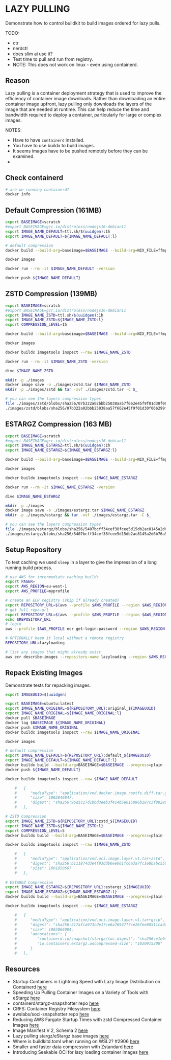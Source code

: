 # LAZY PULLING

Demonstrate how to control buildkit to build images ordered for lazy pulls.  

TODO:

* ctr
* nerdctl
* does slim ai use it?
* Test time to pull and run from registry.
* NOTE: This does not work on linux - even using containerd.

## Reason

Lazy pulling is a container deployment strategy that is used to improve the efficiency of container image downloads. Rather than downloading an entire container image upfront, lazy pulling only downloads the layers of the image that are needed at runtime. This can help reduce the time and bandwidth required to deploy a container, particularly for large or complex images.  

NOTES:

* Have to have `containerd` installed.  
* You have to use buildx to build images.
* It seems images have to be pushed remotely before they can be examined.  
* 

## Check containerd

```sh
# are we running containerd?
docker info
```

## Default Compression (161MB)

```bash
export BASEIMAGE=scratch
#export BASEIMAGE=gcr.io/distroless/nodejs16-debian11
export IMAGE_NAME_DEFAULT=ttl.sh/$(uuidgen):1h
export IMAGE_NAME_DEFAULT=${IMAGE_NAME_DEFAULT:l}

# default compression
docker build --build-arg=baseimage=$BASEIMAGE --build-arg=NIX_FILE=ffmpeg-full.nix --build-arg=PROGRAM_FILE=ffmpeg --progress=plain -f Dockerfile.ffmpeg --target PRODUCTION -t ${IMAGE_NAME_DEFAULT} .

docker images

docker run --rm -it $IMAGE_NAME_DEFAULT -version       

docker push ${IMAGE_NAME_DEFAULT}
```

## ZSTD Compression (139MB)

```bash
export BASEIMAGE=scratch
#export BASEIMAGE=gcr.io/distroless/nodejs16-debian11
export IMAGE_NAME_ZSTD=ttl.sh/$(uuidgen):1h
export IMAGE_NAME_ZSTD=${IMAGE_NAME_ZSTD:l}
export COMPRESSION_LEVEL=15

docker build --build-arg=baseimage=$BASEIMAGE --build-arg=NIX_FILE=ffmpeg-full.nix --build-arg=PROGRAM_FILE=ffmpeg --progress=plain -f Dockerfile.ffmpeg --target PRODUCTION --output type=image,name=$IMAGE_NAME_ZSTD,oci-mediatypes=true,compression=zstd,compression-level=$COMPRESSION_LEVEL,force-compression=true,push=true .

docker images

docker buildx imagetools inspect --raw $IMAGE_NAME_ZSTD

docker run --rm -it $IMAGE_NAME_ZSTD -version       

dive $IMAGE_NAME_ZSTD

mkdir -p ./images
docker image save -o ./images/zstd.tar $IMAGE_NAME_ZSTD
mkdir -p ./images/zstd && tar -xvf ./images/zstd.tar -C $_

# you can see the layers compression types
file ./images/zstd/blobs/sha256/07b322a02bbb25038aa57f662e45f9f01d30f06b299f156749ca3a1f515f60af 
./images/zstd/blobs/sha256/07b322a02bbb25038aa57f662e45f9f01d30f06b299f156749ca3a1f515f60af: Zstandard compressed data (v0.8+), Dictionary ID: None
```

## ESTARGZ Compression (163 MB)

```bash
export BASEIMAGE=scratch
#export BASEIMAGE=gcr.io/distroless/nodejs16-debian11
export IMAGE_NAME_ESTARGZ=ttl.sh/$(uuidgen):1h
export IMAGE_NAME_ESTARGZ=${IMAGE_NAME_ESTARGZ:l}

docker build --build-arg=baseimage=$BASEIMAGE --build-arg=NIX_FILE=ffmpeg-full.nix --build-arg=PROGRAM_FILE=ffmpeg --progress=plain -f Dockerfile.ffmpeg --target PRODUCTION --output type=image,name=$IMAGE_NAME_ESTARGZ,oci-mediatypes=true,compression=estargz,force-compression=true,push=true .

docker images

docker buildx imagetools inspect --raw $IMAGE_NAME_ESTARGZ

docker run --rm -it $IMAGE_NAME_ESTARGZ -version       

dive $IMAGE_NAME_ESTARGZ

mkdir -p ./images
docker image save -o ./images/estargz.tar $IMAGE_NAME_ESTARGZ
mkdir -p ./images/estargz && tar -xvf ./images/estargz.tar -C $_

# you can see the layers compression types
file ./images/estargz/blobs/sha256/5407bcff34cef38fcee5d15db2ac8145a2d6b76a580a9ed96c18c2bdab28a1a3 
./images/estargz/blobs/sha256/5407bcff34cef38fcee5d15db2ac8145a2d6b76a580a9ed96c18c2bdab28a1a3: gzip compressed data, original size modulo 2^32 0
```

## Setup Repository

To test caching we used `sleep` in a layer to give the impression of a long running build process.  

```sh
# use AWS for intermediate caching builds
export PAGER=
export AWS_REGION=eu-west-1
export AWS_PROFILE=myprofile

# create an ECR registry (skip if already created)
export REPOSITORY_URL=$(aws --profile $AWS_PROFILE --region $AWS_REGION ecr create-repository --repository-name lazyloading  | jq -r .repository.repositoryUri)
# get full repo-url
export REPOSITORY_URL=$(aws --profile $AWS_PROFILE --region $AWS_REGION ecr describe-repositories --repository-name lazyloading | jq -r '.repositories[0].repositoryUri')
echo $REPOSITORY_URL
# login
aws --profile $AWS_PROFILE ecr get-login-password --region $AWS_REGION | docker login --username AWS --password-stdin "$REPOSITORY_URL"

# OPTIONALLY keep it local without a remote registry
REPOSITORY_URL=lazyloading

# list any images that might already exist
aws ecr describe-images --repository-name lazyloading --region $AWS_REGION   
```

## Repack Existing Images

Demonstrate tests for repacking images.  

```sh
export IMAGEUUID=$(uuidgen)

export BASEIMAGE=ubuntu:latest
export IMAGE_NAME_ORIGINAL=${REPOSITORY_URL}:original_${IMAGEUUID}
export IMAGE_NAME_ORIGINAL=${IMAGE_NAME_ORIGINAL:l}
docker pull $BASEIMAGE
docker tag $BASEIMAGE ${IMAGE_NAME_ORIGINAL}
docker push $IMAGE_NAME_ORIGINAL
docker buildx imagetools inspect --raw $IMAGE_NAME_ORIGINAL  

docker images 

# default compression
export IMAGE_NAME_DEFAULT=${REPOSITORY_URL}:default_${IMAGEUUID}
export IMAGE_NAME_DEFAULT=${IMAGE_NAME_DEFAULT:l}
docker buildx build --build-arg=BASEIMAGE=$BASEIMAGE --progress=plain -f Dockerfile.repack --target PRODUCTION -t ${IMAGE_NAME_DEFAULT} .
docker push ${IMAGE_NAME_DEFAULT}

docker buildx imagetools inspect --raw $IMAGE_NAME_DEFAULT    

    #   {
    #      "mediaType": "application/vnd.docker.image.rootfs.diff.tar.gzip",
    #      "size": 1002846847,
    #      "digest": "sha256:96d1c27d1bbd3eeb3f414b5e015096b187c3f882867a2b2e5029e8a9298b1e6a"
    #   },

# ZSTD Compression
export IMAGE_NAME_ZSTD=${REPOSITORY_URL}:zstd_${IMAGEUUID}
export IMAGE_NAME_ZSTD=${IMAGE_NAME_ZSTD:l}
export COMPRESSION_LEVEL=5
docker buildx build --build-arg=BASEIMAGE=$BASEIMAGE --progress=plain -f Dockerfile.repack --target PRODUCTION --output type=image,name=$IMAGE_NAME_ZSTD,oci-mediatypes=true,compression=zstd,compression-level=$COMPRESSION_LEVEL,force-compression=true,push=true .

docker buildx imagetools inspect --raw $IMAGE_NAME_ZSTD  

    #   {
    #      "mediaType": "application/vnd.oci.image.layer.v1.tar+zstd",
    #      "digest": "sha256:b111874d3e4f93ddb6ee661fc6a3a7fc1e8babc550e554a2dbc8366fee1d54cf",
    #      "size": 1001850667
    #   },
    
# ESTARGZ Compression
export IMAGE_NAME_ESTARGZ=${REPOSITORY_URL}:estargz_${IMAGEUUID}
export IMAGE_NAME_ESTARGZ=${IMAGE_NAME_ESTARGZ:l}
docker buildx build --build-arg=BASEIMAGE=$BASEIMAGE --progress=plain -f Dockerfile.repack --target PRODUCTION --output type=image,name=$IMAGE_NAME_ESTARGZ,oci-mediatypes=true,compression=estargz,force-compression=true,push=true .

docker buildx imagetools inspect --raw $IMAGE_NAME_ESTARGZ  

    #   {
    #      "mediaType": "application/vnd.oci.image.layer.v1.tar+gzip",
    #      "digest": "sha256:217afca973cde17ce6a76947f7ce26fee80511cadacd2b78d71091c1994ec25f",
    #      "size": 1002866004,
    #      "annotations": {
    #         "containerd.io/snapshot/stargz/toc.digest": "sha256:e1e94312db2f6de0e435dfef9c25d0c4d633d22e89561271485f6cdb985cfc82",
    #         "io.containers.estargz.uncompressed-size": "1020915200"
    #      }
    #   },
```

## Resources

* Startup Containers in Lightning Speed with Lazy Image Distribution on Containerd [here](https://medium.com/nttlabs/startup-containers-in-lightning-speed-with-lazy-image-distribution-on-containerd-243d94522361)
* Speeding Up Pulling Container Images on a Variety of Tools with eStargz [here](https://medium.com/nttlabs/lazy-pulling-estargz-ef35812d73de)
* containerd/stargz-snapshotter repo [here](https://github.com/containerd/stargz-snapshotter)
* CRFS: Container Registry Filesystem [here](https://github.com/google/crfs)
* awslabs/soci-snapshotter repo [here](https://github.com/awslabs/soci-snapshotter)  
* Reducing AWS Fargate Startup Times with zstd Compressed Container Images [here](https://aws.amazon.com/blogs/containers/reducing-aws-fargate-startup-times-with-zstd-compressed-container-images/)
* Image Manifest V 2, Schema 2 [here](https://docs.docker.com/registry/spec/manifest-v2-2/)
* Lazy pulling stargz/eStargz base images [here](https://github.com/moby/buildkit/blob/master/docs/stargz-estargz.md)
* Where is buildkitd.toml when running on WSL2? #2906 [here](https://github.com/moby/buildkit/issues/2906)
* Smaller and faster data compression with Zstandard [here](https://engineering.fb.com/2016/08/31/core-data/smaller-and-faster-data-compression-with-zstandard/)  
* Introducing Seekable OCI for lazy loading container images [here](https://aws.amazon.com/about-aws/whats-new/2022/09/introducing-seekable-oci-lazy-loading-container-images/)
